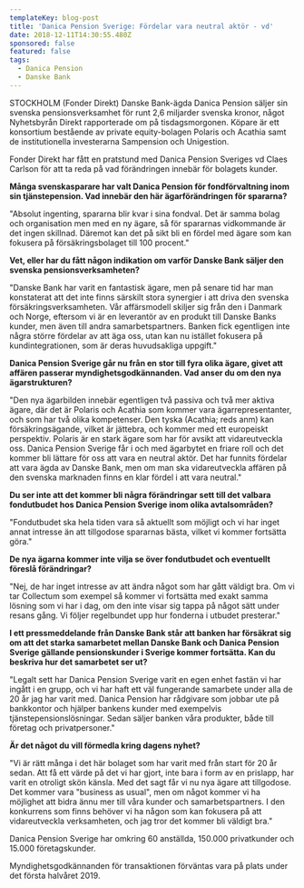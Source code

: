 ```yaml
---
templateKey: blog-post
title: 'Danica Pension Sverige: Fördelar vara neutral aktör - vd'
date: 2018-12-11T14:30:55.480Z
sponsored: false
featured: false
tags:
  - Danica Pension
  - Danske Bank
---
```

STOCKHOLM (Fonder Direkt) Danske Bank-ägda Danica Pension säljer sin svenska pensionsverksamhet för runt 2,6 miljarder svenska kronor, något Nyhetsbyrån Direkt rapporterade om på tisdagsmorgonen. Köpare är ett konsortium bestående av private equity-bolagen Polaris och Acathia samt de institutionella investerarna Sampension och Unigestion.

Fonder Direkt har fått en pratstund med Danica Pension Sveriges vd Claes Carlson för att ta reda på vad förändringen innebär för bolagets kunder.

**Många svenskasparare har valt Danica Pension för fondförvaltning inom sin tjänstepension. Vad innebär den här ägarförändringen för spararna?**

"Absolut ingenting, spararna blir kvar i sina fondval. Det är samma bolag och organisation men med en ny ägare, så för spararnas vidkommande är det ingen skillnad. Däremot kan det på sikt bli en fördel med ägare som kan fokusera på försäkringsbolaget till 100 procent."

**Vet, eller har du fått någon indikation om varför Danske Bank säljer den svenska pensionsverksamheten?**

"Danske Bank har varit en fantastisk ägare, men på senare tid har man konstaterat att det inte finns särskilt stora synergier i att driva den svenska försäkringsverksamheten. Vår affärsmodell skiljer sig från den i Danmark och Norge, eftersom vi är en leverantör av en produkt till Danske Banks kunder, men även till andra samarbetspartners. Banken fick egentligen inte några större fördelar av att äga oss, utan kan nu istället fokusera på kundintegrationen, som är deras huvudsakliga uppgift."

**Danica Pension Sverige går nu från en stor till fyra olika ägare, givet att affären passerar myndighetsgodkännanden. Vad anser du om den nya ägarstrukturen?**

"Den nya ägarbilden innebär egentligen två passiva och två mer aktiva ägare, där det är Polaris och Acathia som kommer vara ägarrepresentanter, och som har två olika kompetenser. Den tyska (Acathia; reds anm) kan försäkringsägande, vilket är jättebra, och kommer med ett europeiskt perspektiv. Polaris är en stark ägare som har för avsikt att vidareutveckla oss. Danica Pension Sverige får i och med ägarbytet en friare roll och det kommer bli lättare för oss att vara en neutral aktör. Det har funnits fördelar att vara ägda av Danske Bank, men om man ska vidareutveckla affären på den svenska marknaden finns en klar fördel i att vara neutral."

**Du ser inte att det kommer bli några förändringar sett till det valbara fondutbudet hos Danica Pension Sverige inom olika avtalsområden?**

"Fondutbudet ska hela tiden vara så aktuellt som möjligt och vi har inget annat intresse än att tillgodose spararnas bästa, vilket vi kommer fortsätta göra."

**De nya ägarna kommer inte vilja se över fondutbudet och eventuellt föreslå förändringar?**

"Nej, de har inget intresse av att ändra något som har gått väldigt bra. Om vi tar Collectum som exempel så kommer vi fortsätta med exakt samma lösning som vi har i dag, om den inte visar sig tappa på något sätt under resans gång. Vi följer regelbundet upp hur fonderna i utbudet presterar."

**I ett pressmeddelande från Danske Bank står att banken har försäkrat sig om att det starka samarbetet mellan Danske Bank och Danica Pension Sverige gällande pensionskunder i Sverige kommer fortsätta. Kan du beskriva hur det samarbetet ser ut?**

"Legalt sett har Danica Pension Sverige varit en egen enhet fastän vi har ingått i en grupp, och vi har haft ett väl fungerande samarbete under alla de 20 år jag har varit med. Danica Pension har rådgivare som jobbar ute på bankkontor och hjälper bankens kunder med exempelvis tjänstepensionslösningar. Sedan säljer banken våra produkter, både till företag och privatpersoner."

**Är det något du vill förmedla kring dagens nyhet?**

"Vi är rätt många i det här bolaget som har varit med från start för 20 år sedan. Att få ett värde på det vi har gjort, inte bara i form av en prislapp, har varit en otroligt skön känsla. Med det sagt får vi nu nya ägare att tillgodose. Det kommer vara "business as usual", men om något kommer vi ha möjlighet att bidra ännu mer till våra kunder och samarbetspartners. I den konkurrens som finns behöver vi ha någon som kan fokusera på att vidareutveckla verksamheten, och jag tror det kommer bli väldigt bra."

Danica Pension Sverige har omkring 60 anställda, 150.000 privatkunder och 15.000 företagskunder.

Myndighetsgodkännanden för transaktionen förväntas vara på plats under det första halvåret 2019.

